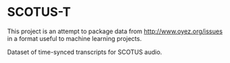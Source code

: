# SCOTUS-T

This project is an attempt to package data from http://www.oyez.org/issues in a format useful to machine learning projects.

Dataset of time-synced transcripts for SCOTUS audio.
